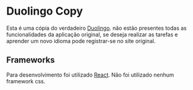 # Duolingo Copy

Esta é uma cópia do verdadeiro [Duolingo](https://www.duolingo.com/). não estão presentes todas as funcionalidades da aplicação original, se deseja realizar as tarefas e aprender um novo idioma pode registrar-se no site original.

## Frameworks

Para desenvolvimento foi utilizado [React](https://pt-br.reactjs.org/). Não foi utilizado nenhum framework css.
